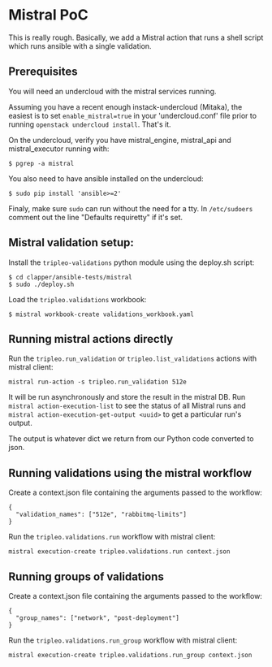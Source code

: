 # Mistral PoC

This is really rough. Basically, we add a Mistral action that runs a
shell script which runs ansible with a single validation.

## Prerequisites

You will need an undercloud with the mistral services running.

Assuming you have a recent enough instack-undercloud (Mitaka), the easiest is
to set `enable_mistral=true` in your 'undercloud.conf' file prior to running
`openstack undercloud install`. That's it.

On the undercloud, verify you have mistral_engine, mistral_api and
mistral_executor running with:

    $ pgrep -a mistral

You also need to have ansible installed on the undercloud:

    $ sudo pip install 'ansible>=2'

Finaly, make sure `sudo` can run without the need for a tty. In `/etc/sudoers`
comment out the line "Defaults requiretty" if it's set.


## Mistral validation setup:

Install the `tripleo-validations` python module using the deploy.sh script:

    $ cd clapper/ansible-tests/mistral
    $ sudo ./deploy.sh

Load the `tripleo.validations` workbook:

    $ mistral workbook-create validations_workbook.yaml


## Running mistral actions directly

Run the `tripleo.run_validation` or `tripleo.list_validations` actions with
mistral client:

    mistral run-action -s tripleo.run_validation 512e

It will be run asynchronously and store the result in the mistral DB. Run
`mistral action-execution-list` to see the status of all Mistral runs and
`mistral action-execution-get-output <uuid>` to get a particular run's output.

The output is whatever dict we return from our Python code converted to json.


## Running validations using the mistral workflow

Create a context.json file containing the arguments passed to the workflow:

    {
      "validation_names": ["512e", "rabbitmq-limits"]
    }

Run the `tripleo.validations.run` workflow with mistral client:

    mistral execution-create tripleo.validations.run context.json


## Running groups of validations

Create a context.json file containing the arguments passed to the workflow:

    {
      "group_names": ["network", "post-deployment"]
    }

Run the `tripleo.validations.run_group` workflow with mistral client:

    mistral execution-create tripleo.validations.run_group context.json
